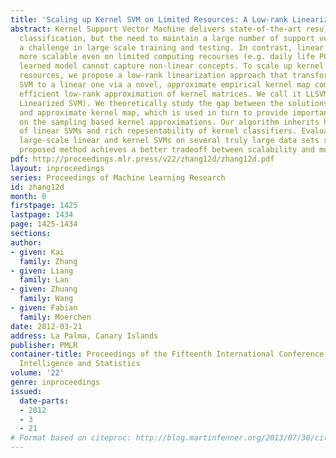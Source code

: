 ```yaml
---
title: 'Scaling up Kernel SVM on Limited Resources: A Low-rank Linearization Approach'
abstract: Kernel Support Vector Machine delivers state-of-the-art results in non-linear
  classification, but the need to maintain a large number of support vectors poses
  a challenge in large scale training and testing. In contrast, linear SVM is much
  more scalable even on limited computing recourses (e.g. daily life PCs), but the
  learned model cannot capture non-linear concepts. To scale up kernel SVM on limited
  resources, we propose a low-rank linearization approach that transforms a non-linear
  SVM to a linear one via a novel, approximate empirical kernel map computed from
  efficient low-rank approximation of kernel matrices. We call it LLSVM (Low-rank
  Linearized SVM). We theoretically study the gap between the solutions of the optimal
  and approximate kernel map, which is used in turn to provide important guidance
  on the sampling based kernel approximations. Our algorithm inherits high efficiency
  of linear SVMs and rich repesentability of kernel classifiers. Evaluation against
  large-scale linear and kernel SVMs on several truly large data sets shows that the
  proposed method achieves a better tradeoff between scalability and model representability.
pdf: http://proceedings.mlr.press/v22/zhang12d/zhang12d.pdf
layout: inproceedings
series: Proceedings of Machine Learning Research
id: zhang12d
month: 0
firstpage: 1425
lastpage: 1434
page: 1425-1434
sections: 
author:
- given: Kai
  family: Zhang
- given: Liang
  family: Lan
- given: Zhuang
  family: Wang
- given: Fabian
  family: Moerchen
date: 2012-03-21
address: La Palma, Canary Islands
publisher: PMLR
container-title: Proceedings of the Fifteenth International Conference on Artificial
  Intelligence and Statistics
volume: '22'
genre: inproceedings
issued:
  date-parts:
  - 2012
  - 3
  - 21
# Format based on citeproc: http://blog.martinfenner.org/2013/07/30/citeproc-yaml-for-bibliographies/
---
```

